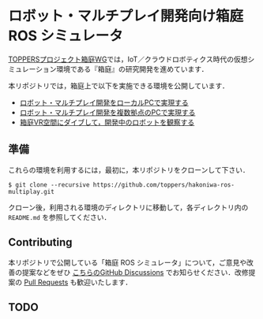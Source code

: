 # ロボット・マルチプレイ開発向け箱庭 ROS シミュレータ

[TOPPERSプロジェクト箱庭WG](https://toppers.github.io/hakoniwa)では，IoT／クラウドロボティクス時代の仮想シミュレーション環境である『箱庭』の研究開発を進めています．

本リポジトリでは，箱庭上で以下を実施できる環境を公開しています．

* [ロボット・マルチプレイ開発をローカルPCで実現する](https://github.com/toppers/hakoniwa-ros-multiplay/tree/main/multiplay-local)
* [ロボット・マルチプレイ開発を複数拠点のPCで実現する](https://github.com/toppers/hakoniwa-ros-multiplay/tree/main/multiplay-photon)
* [箱庭VR空間にダイブして，開発中のロボットを観察する](https://github.com/toppers/hakoniwa-ros-multiplay/tree/main/oculus-photon)

## 準備
これらの環境を利用するには，最初に，本リポジトリをクローンして下さい．

```
$ git clone --recursive https://github.com/toppers/hakoniwa-ros-multiplay.git
```

クローン後，利用される環境のディレクトリに移動して，各ディレクトリ内の `README.md` を参照してください．



## Contributing

本リポジトリで公開している「箱庭 ROS シミュレータ」について，ご意見や改善の提案などをぜひ [こちらのGitHub Discussions](https://github.com/toppers/hakoniwa/discussions/categories/idea-request) でお知らせください．改修提案の [Pull Requests](https://github.com/toppers/hakoniwa-ros2sim/pulls) も歓迎いたします．

## TODO
